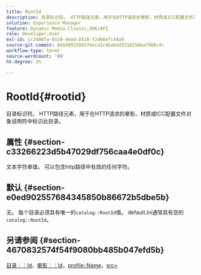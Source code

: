 ```yaml
---
title: RootId
description: 目录标识符。 HTTP路径元素，用于在HTTP请求的晕影、材质或ICC配置文件对象说明符中标识此目录。
solution: Experience Manager
feature: Dynamic Media Classic,SDK/API
role: Developer,User
exl-id: cc34087a-8a19-4ead-b510-f2466efc44a9
source-git-commit: 8454991568374ecd1c4babdd3210250ea7988c4c
workflow-type: tm+mt
source-wordcount: '89'
ht-degree: 3%

---
```


# RootId{#rootid}

目录标识符。 HTTP路径元素，用于在HTTP请求的晕影、材质或ICC配置文件对象说明符中标识此目录。

## 属性 {#section-c33266223d5b47029df756caa4e0df0c}

文本字符串值。 可以包含http路径中有效的任何字符。

## 默认 {#section-e0ed902557684345850b86672b5dbe5b}

无。 每个目录必须具有唯一的`catalog::RootId`值。 default.ini通常具有空的`catalog::RootId`。

## 另请参阅 {#section-4670832574f54f9080bb485b047efd5b}

[目录：：Id](../../../../../ir-api/material-cat/image-rendering-api-ref/c-ir-material-catalog/c-ir-material-data-reference/r-ir-id.md#reference-cba2a53a952e403fb57a4e8569f9cf85)，[晕影：：Id](../../../../../ir-api/material-cat/image-rendering-api-ref/c-ir-material-catalog/c-ir-vignette-map-reference/r-ir-id-vignette.md#reference-2a7ba758924b4757b3234942304db7fd)，[profile::Name](../../../../../ir-api/material-cat/image-rendering-api-ref/c-ir-material-catalog/c-ir-macro-definition-reference/r-ir-name.md#reference-63b663d2052545ffab030a23e7060b1e)，[src=](../../../../../ir-api/http-protocol/image-rendering-api-ref/c-ir-http-protocol-ref/c-ir-http-protocol-command-reference/r-ir-src.md#reference-62c98abad22149d68d405ed6aaff8272)
